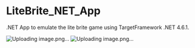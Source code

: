 # LiteBrite_NET_App
.NET App to emulate the lite brite game using TargetFramework .NET 4.6.1.

![Uploading image.png…]()
![Uploading image.png…]()
